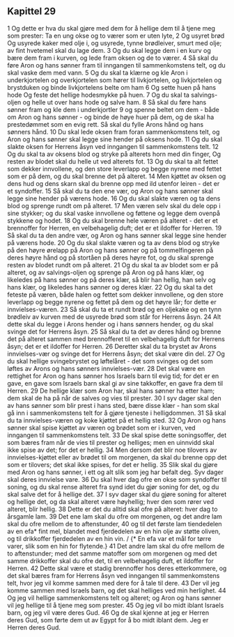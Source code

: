 ## Kapittel 29

1 Og dette er hva du skal gjøre med dem for å hellige dem til å tjene meg som prester: Ta en ung okse og to værer som er uten lyte,
2 Og usyret brød Og usyrede kaker med olje i, og usyrede, tynne brødleiver, smurt med olje; av fint hvetemel skal du lage dem.
3 Og du skal legge dem i en kurv og bære dem fram i kurven, og lede fram oksen og de to værer.
4 Så skal du føre Aron og hans sønner fram til inngangen til sammenkomstens telt, og du skal vaske dem med vann.
5 Og du skal ta klærne og kle Aron i underkjortelen og overkjortelen som hører til livkjortelen, og livkjortelen og brystduken og binde livkjortelens belte om ham
6 Og sette huen på hans hode Og feste det hellige hodesmykke på huen.
7 Og du skal ta salvings-oljen og helle ut over hans hode og salve ham.
8 Så skal du føre hans sønner fram og kle dem i underkjortler
9 og spenne beltet om dem - både om Aron og hans sønner - og binde de høye huer på dem, og de skal ha prestedømmet som en evig rett. Så skal du fylle Arons hånd og hans sønners hånd.
10 Du skal lede oksen fram foran sammenkomstens telt, og Aron og hans sønner skal legge sine hender på oksens hode.
11 Og du skal slakte oksen for Herrens åsyn ved inngangen til sammenkomstens telt.
12 Og du skal ta av oksens blod og stryke på alterets horn med din finger, Og resten av blodet skal du helle ut ved alterets fot.
13 Og du skal ta alt fettet som dekker innvollene, og den store leverlapp og begge nyrene med fettet som er på dem, og du skal brenne det på alteret.
14 Men kjøttet av oksen og dens hud og dens skarn skal du brenne opp med ild utenfor leiren - det er et syndoffer.
15 Så skal du ta den ene vær, og Aron og hans sønner skal legge sine hender på værens hode.
16 Og du skal slakte væren og ta dens blod og sprenge rundt om på alteret.
17 Men væren selv skal du dele opp i sine stykker; og du skal vaske innvollene og føttene og legge dem ovenpå stykkene og hodet.
18 Og du skal brenne hele væren på alteret - det er et brennoffer for Herren, en velbehagelig duft; det er et ildoffer for Herren.
19 Så skal du ta den andre vær, og Aron og hans sønner skal legge sine hender på værens hode.
20 Og du skal slakte væren og ta av dens blod og stryke på den høyre ørelapp på Aron og hans sønner og på tommelfingeren på deres høyre hånd og på stortåen på deres høyre fot, og du skal sprenge resten av blodet rundt om på alteret.
21 Og du skal ta av blodet som er på alteret, og av salvings-oljen og sprenge på Aron og på hans klær, og likeledes på hans sønner og på deres klær, så blir han hellig, han selv og hans klær, og likeledes hans sønner og deres klær.
22 Og du skal ta det feteste på væren, både halen og fettet som dekker innvollene, og den store leverlapp og begge nyrene og fettet på dem og det høyre lår; for dette er innvielses-væren.
23 Så skal du ta et rundt brød og en oljekake og en tynn brødleiv av kurven med de usyrede brød som står for Herrens åsyn.
24 Alt dette skal du legge i Arons hender og i hans sønners hender, og du skal svinge det for Herrens åsyn.
25 Så skal du ta det av deres hånd og brenne det på alteret sammen med brennofferet til en velbehagelig duft for Herrens åsyn; det er et ildoffer for Herren.
26 Deretter skal du ta brystet av Arons innvielses-vær og svinge det for Herrens åsyn; det skal være din del.
27 Og du skal hellige svingebrystet og løftelåret - det som svinges og det som løftes av Arons og hans sønners innvielses-vær.
28 Det skal være en rettighet for Aron og hans sønner hos Israels barn til evig tid; for det er en gave, en gave som Israels barn skal gi av sine takkoffer, en gave fra dem til Herren.
29 De hellige klær som Aron har, skal hans sønner ha etter ham; dem skal de ha på når de salves og vies til prester.
30 I syv dager skal den av hans sønner som blir prest i hans sted, bære disse klær - han som skal gå inn i sammenkomstens telt for å gjøre tjeneste i helligdommen.
31 Så skal du ta innvielses-væren og koke kjøttet på et hellig sted.
32 Og Aron og hans sønner skal spise kjøttet av væren og brødet som er i kurven, ved inngangen til sammenkomstens telt.
33 De skal spise dette soningsoffer, det som bæres fram når de vies til prester og helliges; men en uinnvidd skal ikke spise av det; for det er hellig.
34 Men dersom det blir noe tilovers av innvielses-kjøttet eller av brødet til om morgenen, da skal du brenne opp det som er tilovers; det skal ikke spises, for det er hellig.
35 Slik skal du gjøre med Aron og hans sønner, i ett og alt slik som jeg har befalt deg. Syv dager skal deres innvielse vare.
36 Du skal hver dag ofre en okse som syndoffer til soning, og du skal rense alteret fra synd idet du gjør soning for det, og du skal salve det for å hellige det.
37 I syv dager skal du gjøre soning for alteret og hellige det, og da skal alteret være høyhellig; hver den som rører ved alteret, blir hellig.
38 Dette er det du alltid skal ofre på alteret: hver dag to årsgamle lam.
39 Det ene lam skal du ofre om morgenen, og det andre lam skal du ofre mellom de to aftenstunder,
40 og til det første lam tiendedelen av en efa* fint mel, blandet med fjerdedelen av en hin olje av støtte oliven, og til drikkoffer fjerdedelen av en hin vin. / {* En efa var et mål for tørre varer, slik som en hin for flytende.}
41 Det andre lam skal du ofre mellom de to aftenstunder; med det samme matoffer som om morgenen og med det samme drikkoffer skal du ofre det, til en velbehagelig duft, et ildoffer for Herren.
42 Dette skal være et stadig brennoffer hos deres etterkommere, og det skal bæres fram for Herrens åsyn ved inngangen til sammenkomstens telt, hvor jeg vil komme sammen med dere for å tale til dere.
43 Der vil jeg komme sammen med Israels barn, og det skal helliges ved min herlighet.
44 Og jeg vil hellige sammenkomstens telt og alteret; og Aron og hans sønner vil jeg hellige til å tjene meg som prester.
45 Og jeg vil bo midt iblant Israels barn, og jeg vil være deres Gud.
46 Og de skal kjenne at jeg er Herren deres Gud, som førte dem ut av Egypt for å bo midt iblant dem. Jeg er Herren deres Gud.
